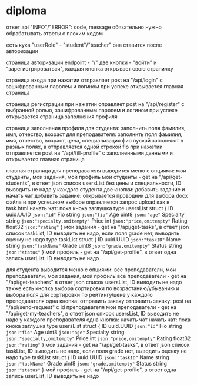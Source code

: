 # diploma

ответ api
"INFO"/"ERROR": code, message
обязательно нужно обрабатывать ответы с плохим кодом

есть кука "userRole" - "student"/"teacher"
она ставится после авторизации

страница авторизации
endpoint - "/"
две кнопки - "войти" и "зарегистрироваться", каждая кнопка открывает свою страничку

страница входа
при нажатии отправляет post на "/api/login" с зашифрованным паролем и логином
при успехе открывается главная страница

страница регистрации
при нажатии оправляет post на "/api/register" с выбранной ролью, зашифрованным паролем и логином
при успехе открывается страница заполнения профиля

страница заполнения профиля
для студента: заполнить поля фамилия, имя, отчество, возраст
для преподавателя: заполнить поля фамилия, имя, отчество, возраст, цена, специализация
фио пускай заполняют в разных полях, а отправляется одной строкой fio
при нажатии отправляется post на "/api/fill-profile" с заполненными данными и открывается главная страница

главная страница
для преподавателя выводится меню с опциями: мои студенты, мои задания, мой профиль
мои студенты - get на "/api/get-students", в ответ json список usersList без цены и специальности, ID выводить не надо
у каждого студента две кнопки: добавить задание и начать чат
добавить задание: открывается проводник для выбора docx файла и при успешном выборе оправляется запрос upload как в task.html
начать чат: пока кнока заглушка
type usersList struct {
	ID        uuid.UUID `json:"id"`
	Fio       string    `json:"fio"`
	Age       uint8     `json:"age"`
	Specialty string    `json:"specialty,omitempty"`
	Price     int       `json:"price,omitempty"`
	Rating    float32   `json:"rating"`
}
мои задания - get на "/api/get-tasks", в ответ json список taskList, ID выводить не надо, если поля grade нет, выводить оценку не надо
type taskList struct {
	ID     uuid.UUID `json:"taskID"`
	Name   string    `json:"taskName"`
	Grade  uint8     `json:"grade,omitempty"`
	Status string    `json:"status"`
}
мой профиль - get на "/api/get-profile", в ответ одна запись userList, ID выводить не надо

для студента выводится меню с опциями: все преподаватели, мои преподаватели, мои задания, мой профиль
все преподаватели - get на "/api/get-teachers" в ответ json список usersList, ID выводить не надо
также есть кнопка выбора сортировки по возрастанию/убыванию и выбора поля для сортировки по рейтингу/цене
у каждого преподавателя одна кнопка: отправить заявку
отправить заявку: post на "/api/send-request" с id преподавателя
мои преподаватели - get на "/api/get-my-teachers", в ответ json список usersList, ID выводить не надо
у каждого преподавателя одна кнопка: начать чат
начать чат: пока кнока заглушка
type usersList struct {
	ID        uuid.UUID `json:"id"`
	Fio       string    `json:"fio"`
	Age       uint8     `json:"age"`
	Specialty string    `json:"specialty,omitempty"`
	Price     int       `json:"price,omitempty"`
	Rating    float32   `json:"rating"`
}
мои задания - get на "/api/get-tasks", в ответ json список taskList, ID выводить не надо, если поля grade нет, выводить оценку не надо
type taskList struct {
	ID     uuid.UUID `json:"taskID"`
	Name   string    `json:"taskName"`
	Grade  uint8     `json:"grade,omitempty"`
	Status string    `json:"status"`
}
мой профиль - get на "/api/get-profile", в ответ одна запись userList, ID выводить не надо